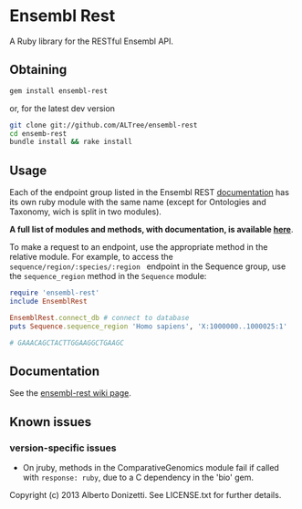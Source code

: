Ensembl Rest
================

A Ruby library for the RESTful Ensembl API.

Obtaining
---------

```sh
gem install ensembl-rest
```
or, for the latest dev version
```sh
git clone git://github.com/ALTree/ensembl-rest
cd ensemb-rest
bundle install && rake install
```

Usage
-----

Each of the endpoint group listed in the Ensembl REST [documentation](http://beta.rest.ensembl.org/) has its own ruby module with the same name (except for Ontologies and Taxonomy, wich is split in two modules).

**A full list of modules and methods, with documentation, is available [here](https://github.com/ALTree/bio-ensembl-rest/wiki/modules-and-methods-list)**.

To make a request to an endpoint, use the appropriate method in the relative module. For example, to access the `sequence/region/:species/:region ` endpoint in the Sequence group, use the `sequence_region` method in the `Sequence` module:

```ruby
require 'ensembl-rest'
include EnsemblRest

EnsemblRest.connect_db # connect to database
puts Sequence.sequence_region 'Homo sapiens', 'X:1000000..1000025:1'

# GAAACAGCTACTTGGAAGGCTGAAGC
```

Documentation
-----------
See the [ensembl-rest wiki page](https://github.com/ALTree/bio-ensembl-rest/wiki).

## Known issues

### version-specific issues

* On jruby, methods in the ComparativeGenomics module fail if called with `response: ruby`,
due to a C dependency in the 'bio' gem.


Copyright (c) 2013 Alberto Donizetti. See LICENSE.txt for further details.
